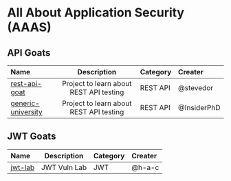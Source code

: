 # All About Application Security (AAAS)

## API Goats
| Name | Description | Category | Creater |
| :--- | :---: | :--- | :--- |
| [rest-api-goat](https://github.com/optiv/rest-api-goat) | Project to learn about REST API testing | REST API | @stevedor | 
| [generic-university](https://github.com/InsiderPhD/Generic-University) | Project to learn about REST API testing | REST API | @InsiderPhD | 

## JWT Goats
| Name | Description | Category | Creater |
| :--- | :---: | :--- | :--- |
| [jwt-lab](https://jwt-lab.herokuapp.com/challenges) | JWT Vuln Lab | JWT | @h-a-c |